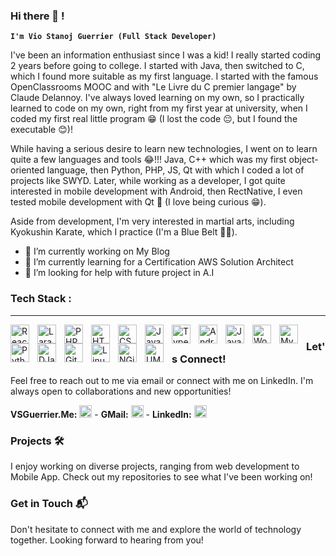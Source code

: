 ### Hi there 👋 !
**`I'm Vio Stanoj Guerrier (Full Stack Developer)`**

I've been an information enthusiast since I was a kid! I really started coding 2 years before going to college. I started with Java, then switched to C, which I found more suitable as my first language. 
I started with the famous OpenClassrooms MOOC and with "Le Livre du C premier langage" by Claude Delannoy. 
I've always loved learning on my own, so I practically learned to code on my own, right from my first year at university, when I coded my first real little program 😁 (I lost the code 😔, but I found the executable 😊)! 

While having a serious desire to learn new technologies, I went on to learn quite a few languages and tools 😂!!!
Java, C++ which was my first object-oriented language, then Python, PHP, JS, Qt with which I coded a lot of projects like SWYD.
Later, while working as a developer, I got quite interested in mobile development with Android, then RectNative, I even tested mobile development with Qt 🤫 (I love being curious 😁).

Aside from development, I'm very interested in martial arts, including Kyokushin Karate, which I practice (I'm a Blue Belt 💪🏾).

- 🔭 I’m currently working on My Blog
- 🌱 I’m currently learning for a Certification AWS Solution Architect
- 🤔 I’m looking for help with future project in A.I

<!-- 👯 I’m looking to collaborate on ...
- 💬 Ask me about ...
- 📫 How to reach me: ...
- 😄 Pronouns: ...
- ⚡ Fun fact: ...
-->

### Tech Stack :
---
<img align="left" alt="React" width="30px" style="padding-right:10px;" src="https://cdn.jsdelivr.net/gh/devicons/devicon/icons/react/react-original.svg" />
<img align="left" alt="Laravel" width="30px" style="padding-right:10px;" src="https://cdn.jsdelivr.net/gh/devicons/devicon@latest/icons/laravel/laravel-original.svg"/>
<img align="left" alt="PHP" width="30px" style="padding-right:10px;" src="https://cdn.jsdelivr.net/gh/devicons/devicon@latest/icons/php/php-original.svg"/>
<img align="left" alt="HTML" width="30px" style="padding-right:10px;" src="https://cdn.jsdelivr.net/gh/devicons/devicon/icons/html5/html5-plain.svg" />
<img align="left" alt="CSS" width="30px" style="padding-right:10px;" src="https://cdn.jsdelivr.net/gh/devicons/devicon/icons/css3/css3-plain.svg" />
<img align="left" alt="JavaScript" width="30px" style="padding-right:10px;" src="https://cdn.jsdelivr.net/gh/devicons/devicon/icons/javascript/javascript-plain.svg" />
<img align="left" alt="TypeScript" width="30px" style="padding-right:10px;" src="https://cdn.jsdelivr.net/gh/devicons/devicon/icons/typescript/typescript-plain.svg" />
<img align="left" alt="Android" width="30px" style="padding-right:10px;" src="https://cdn.jsdelivr.net/gh/devicons/devicon@latest/icons/android/android-original.svg"/>
<img align="left" alt="Java" width="30px" style="padding-right:10px;" src="https://cdn.jsdelivr.net/gh/devicons/devicon/icons/java/java-original.svg"/>
<img align="left" alt="Wordpress" width="30px" style="padding-right:10px;" src="https://cdn.jsdelivr.net/gh/devicons/devicon@latest/icons/wordpress/wordpress-original.svg"/>
<img align="left" alt="MySQL" width="30px" style="padding-right:10px;" src="https://cdn.jsdelivr.net/gh/devicons/devicon@latest/icons/mysql/mysql-original.svg"/>
<img align="left" alt="Python" width="30px" style="padding-right:10px;" src="https://cdn.jsdelivr.net/gh/devicons/devicon@latest/icons/python/python-original.svg"/>
<img align="left" alt="DJango" width="30px" style="padding-right:10px;" src="https://cdn.jsdelivr.net/gh/devicons/devicon@latest/icons/django/django-plain.svg"/>
<img align="left" alt="Git" width="30px" style="padding-right:10px;" src="https://cdn.jsdelivr.net/gh/devicons/devicon/icons/git/git-original.svg" />
<img align="left" alt="Linux" width="30px" style="padding-right:10px;" src="https://cdn.jsdelivr.net/gh/devicons/devicon/icons/linux/linux-original.svg" />
<img align="left" alt="NGinx" width="30px" style="padding-right:10px;" src="https://cdn.jsdelivr.net/gh/devicons/devicon@latest/icons/nginx/nginx-original.svg"/>
<img align="left" alt="UML" width="30px" style="padding-right:10px;" src="https://cdn.jsdelivr.net/gh/devicons/devicon@latest/icons/unifiedmodelinglanguage/unifiedmodelinglanguage-original.svg"/>


#
#


### Let's Connect!
Feel free to reach out to me via email or connect with me on LinkedIn. I'm always open to collaborations and new opportunities!

**VSGuerrier.Me:** <a href="https://vsguerrier.me"><img src="https://www.vsguerrier.me/favicon.ico" alt="Personal Website" width="20px" height="20px"></a>    -    **GMail:** <a href="mailto:viostanojgueriier@gmail.com"><img src="https://cdn.jsdelivr.net/gh/devicons/devicon@latest/icons/google/google-original.svg" alt="GMAIL" width="20px" height="20px"></a>    -    **LinkedIn:** <a href="https://www.linkedin.com/in/vio-stanoj-guerrier/" target="__blank"><img src="https://cdn.jsdelivr.net/gh/devicons/devicon@latest/icons/linkedin/linkedin-original.svg" alt="Personal Website" width="20px" height="20px"></a>

### Projects 🛠️
I enjoy working on diverse projects, ranging from web development to Mobile App. Check out my repositories to see what I've been working on!

### Get in Touch 📬
Don't hesitate to connect with me and explore the world of technology together. Looking forward to hearing from you!
